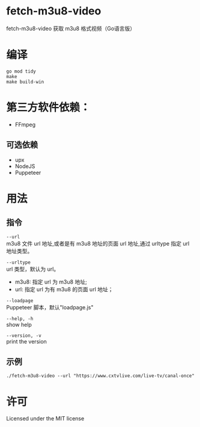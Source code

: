 # fetch-m3u8-video
fetch-m3u8-video 获取 m3u8 格式视频（Go语言版）

# 编译
```
go mod tidy
make 
make build-win
```

# 第三方软件依赖： 
- FFmpeg
## 可选依赖
- upx
- NodeJS
- Puppeteer   

# 用法  
## 指令 

`--url`  
m3u8 文件 url 地址,或者是有 m3u8 地址的页面 url 地址,通过 urltype 指定 url 地址类型。  

`--urltype`  
url 类型，默认为 url。
- m3u8: 指定 url 为 m3u8 地址; 
- url: 指定 url 为有 m3u8 的页面 url 地址；  

`--loadpage`  
Puppeteer 脚本，默认"loadpage.js"

`--help, -h`  
show help  

`--version, -v`  
print the version  

## 示例  
`./fetch-m3u8-video --url "https://www.cxtvlive.com/live-tv/canal-once"`

# 许可
Licensed under the MIT license
